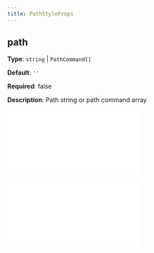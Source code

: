 ```yaml
---
title: PathStyleProps
---
```


## path

**Type**: `string` | `PathCommand[]`

**Default**: `''`

**Required**: false

**Description**: Path string or path command array

<embed src="../../common/Marker.en.md"></embed>

<embed src="../../common/BaseStyleProps.en.md"></embed>
